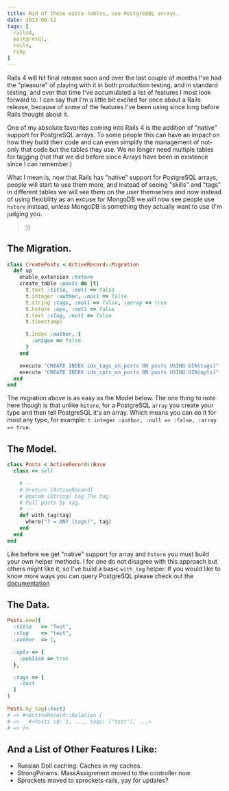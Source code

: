 ```yaml
---
title: Rid of those extra tables, use PostgreSQL arrays.
date: 2013-06-12
tags: [
  rails4,
  postgresql,
  rails,
  ruby
]
---
```


Rails 4 will hit final release soon and over the last couple of months I've had
the "pleasure" of playing with it in both production testing, and in standard
testing, and over that time I've accumulated a list of features I most look
forward to. I can say that I'm a little bit excited for once about a Rails
release, because of some of the features I've been using since long before Rails
thought about it.

One of my absolute favorites coming into Rails 4 is the addition of "native"
support for PostgreSQL arrays. To some people this can have an impact on how
they build their code and can even simplify the management of not-only that code
but the tables they use. We no longer need multiple tables for tagging (not that
we did before since Arrays have been in existence since I can remember.)

What I mean is, now that Rails has "native" support for PostgreSQL arrays,
people will start to use them more, and instead of seeing "skills" and "tags" in
different tables we will see them on the user themselves and now instead of
using flexibility as an excuse for MongoDB we will now see people use `hstore`
instead, unless MongoDB is something they actually want to use (I'm judging you.
>:))

## The Migration.

```ruby
class CreatePosts < ActiveRecord::Migration
  def up
    enable_extension :hstore
    create_table :posts do |t|
      t.text :title, :null => false
      t.integer :author, :null => false
      t.string :tags, :null => false, :array => true
      t.hstore :ops, :null => false
      t.text :slug, :null => false
      t.timestamps

      t.index :author, {
        :unique => false
      }
    end

    execute "CREATE INDEX idx_tags_on_posts ON posts USING GIN(tags)"
    execute "CREATE INDEX idx_opts_on_posts ON posts USING GIN(opts)"
  end
end
```

The migration above is as easy as the Model below. The one thing to note here
though is that unlike `hstore`, for a PostgreSQL `array` you create your type
and then tell PostgreSQL it's an array. Which means you can do it for most any
type, for example: `t.integer :author, :null => :false, :array => true`.

## The Model.

```ruby
class Posts < ActiveRecord::Base
  class << self

    # --
    # @return [ActiveRecord]
    # @param [String] tag The tag.
    # Pull posts by tag.
    # --
    def with_tag(tag)
      where("? = ANY (tags)", tag)
    end
  end
end
```

Like before we get "native" support for array and `hstore` you must build your
own helper methods. I for one do not disagree with this approach but others
might like it, so I've build a basic `with_tag` helper. If you would like to
know more ways you can query PostgreSQL please check out the [documentation][1]

## The Data.

```ruby
Posts.new({
  :title   => "Test",
  :slug    => "test",
  :author  => 1,

  :opts => {
    :publish => true
  },

  :tags => [
    :test
  ]
)
```

```ruby
Posts.by_tag(:test)
# => #<ActiveRecord::Relation [
# =>   #<Posts id: 1, ..., tags: ["test"], ...>
# => ]>
```

## And a List of Other Features I Like:

*   Russian Doll caching. Caches in my caches.
*   StrongParams. MassAssignment moved to the controller now.
*   Sprockets moved to sprockets-rails, yay for updates?

[1]: https://www.postgresql.org/docs/9.2/static/arrays.html
